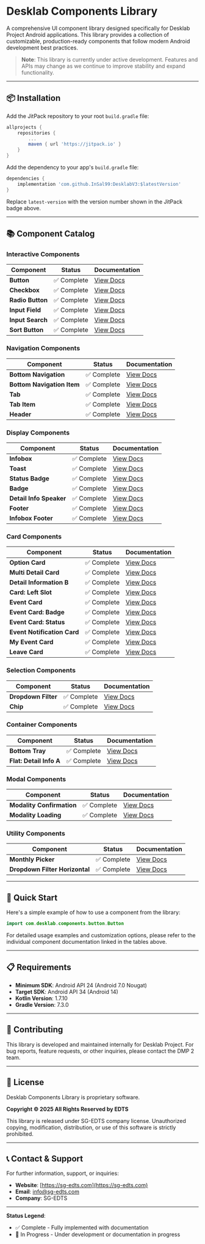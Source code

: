 # Desklab Components Library

A comprehensive UI component library designed specifically for Desklab Project Android applications. This library provides a collection of customizable, production-ready components that follow modern Android development best practices.

> **Note**: This library is currently under active development. Features and APIs may change as we continue to improve stability and expand functionality.

---

## 📦 Installation

Add the JitPack repository to your root `build.gradle` file:

```groovy
allprojects {
    repositories {
        ...
        maven { url 'https://jitpack.io' }
    }
}
```

Add the dependency to your app's `build.gradle` file:

```groovy
dependencies {
    implementation 'com.github.InSal99:DesklabV3:$latestVersion'
}
```

Replace `latest-version` with the version number shown in the JitPack badge above.

---

## 📚 Component Catalog

### Interactive Components

| Component | Status | Documentation |
|-----------|--------|---------------|
| **Button** | ✅ Complete | [View Docs](docs/Button.md) |
| **Checkbox** | ✅ Complete | [View Docs](docs/CheckBox.md) |
| **Radio Button** | ✅ Complete | [View Docs](docs/RadioButton.md) |
| **Input Field** | ✅ Complete | [View Docs](docs/InputField.md) |
| **Input Search** | ✅ Complete | [View Docs](docs/InputSearch.md) |
| **Sort Button** | ✅ Complete | [View Docs](docs/SortButton.md) |

### Navigation Components

| Component | Status | Documentation |
|-----------|--------|---------------|
| **Bottom Navigation** | ✅ Complete | [View Docs](docs/BottomNavigation.md) |
| **Bottom Navigation Item** | ✅ Complete | [View Docs](docs/BottomNavigationItem.md) |
| **Tab** | ✅ Complete | [View Docs](docs/Tab.md) |
| **Tab Item** | ✅ Complete | [View Docs](docs/TabItem.md) |
| **Header** | ✅ Complete | [View Docs](docs/Header.md) |

### Display Components

| Component               | Status | Documentation |
|-------------------------|--------|---------------|
| **Infobox**             | ✅ Complete | [View Docs](docs/InfoBox.md) |
| **Toast**               | ✅ Complete | [View Docs](docs/Toast.md) |
| **Status Badge**        | ✅ Complete | [View Docs](docs/StatusBadge.md) |
| **Badge**               | ✅ Complete | [View Docs](docs/Badge.md) |
| **Detail Info Speaker** | ✅ Complete | [View Docs](docs/DetailInformationSpeaker.md) |
| **Footer**              | ✅ Complete | [View Docs](docs/Footer.md) |
| **Infobox Footer**      | ✅ Complete | [View Docs](docs/InfoBoxFooter.md) |

### Card Components

| Component                | Status | Documentation |
|--------------------------|--------|---------------|
| **Option Card**          | ✅ Complete | [View Docs](docs/OptionCard.md) |
| **Multi Detail Card**    | ✅ Complete | [View Docs](docs/CardMultiDetail.md) |
| **Detail Information B** | ✅ Complete | [View Docs](docs/CardDetailInfoB.md) |
| **Card: Left Slot**      | ✅ Complete | [View Docs](docs/CardLeftSlot.md) |
| **Event Card**           | ✅ Complete | [View Docs](docs/EventCard.md) |
| **Event Card: Badge**    | ✅ Complete | [View Docs](docs/EventCardBadge.md) |
| **Event Card: Status**   | ✅ Complete | [View Docs](docs/EventCardStatus.md) |
| **Event Notification Card** | ✅ Complete | [View Docs](docs/NotificationCard.md) |
| **My Event Card**        | ✅ Complete | [View Docs](docs/MyEventCard.md) |
| **Leave Card**           | ✅ Complete | [View Docs](docs/LeaveCard.md) |

### Selection Components

| Component | Status | Documentation                                |
|-----------|--------|----------------------------------------------|
| **Dropdown Filter** | ✅ Complete | [View Docs](docs/SelectionDropdownFilter.md) |
| **Chip** | ✅ Complete | [View Docs](docs/SelectionChip.md)           |

### Container Components

| Component | Status | Documentation |
|-----------|--------|---------------|
| **Bottom Tray** | ✅ Complete | [View Docs](docs/BottomTray.md) |
| **Flat: Detail Info A** | ✅ Complete | [View Docs](docs/DetailInformationA.md) |

### Modal Components

| Component                 | Status | Documentation |
|---------------------------|--------|---------------|
| **Modality Confirmation** | ✅ Complete | [View Docs](docs/ModalityConfirmation.md) |
| **Modality Loading**      | ✅ Complete | [View Docs](docs/ModalityLoading.md) |

### Utility Components

| Component                      | Status | Documentation |
|--------------------------------|--------|---------------|
| **Monthly Picker**             | ✅ Complete | [View Docs](docs/MonthlyPicker.md) |
| **Dropdown Filter Horizontal** | ✅ Complete | [View Docs](docs/DropdownFilterHorizontal.md) |

---

## 🚀 Quick Start

Here's a simple example of how to use a component from the library:

```kotlin
import com.desklab.components.button.Button
```

For detailed usage examples and customization options, please refer to the individual component documentation linked in the tables above.

---

## 📋 Requirements

- **Minimum SDK**: Android API 24 (Android 7.0 Nougat)
- **Target SDK**: Android API 34 (Android 14)
- **Kotlin Version**: 1.7.10
- **Gradle Version**: 7.3.0

---

## 🤝 Contributing

This library is developed and maintained internally for Desklab Project. For bug reports, feature requests, or other inquiries, please contact the DMP 2 team.

---

## 📄 License

Desklab Components Library is proprietary software.

**Copyright © 2025 All Rights Reserved by EDTS**

This library is released under SG-EDTS company license. Unauthorized copying, modification, distribution, or use of this software is strictly prohibited.

---

## 📞 Contact & Support

For further information, support, or inquiries:

- **Website**: [https://sg-edts.com](https://sg-edts.com)
- **Email**: [info@sg-edts.com](mailto:info@sg-edts.com)
- **Company**: SG-EDTS

---

**Status Legend**:
- ✅ Complete - Fully implemented with documentation
- 🔨 In Progress - Under development or documentation in progress
